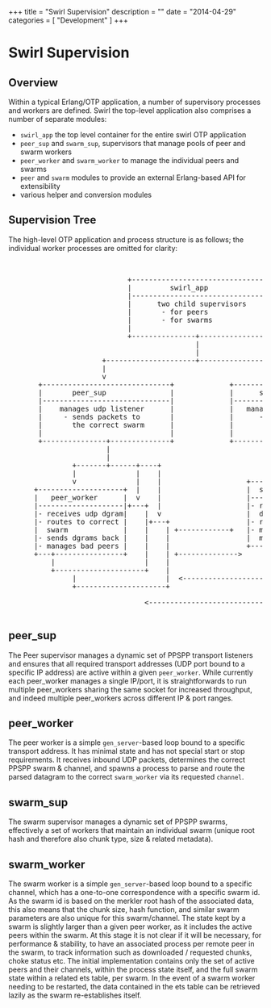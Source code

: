 +++
title = "Swirl Supervision"
description = ""
date = "2014-04-29"
categories = [
    "Development"
]
+++

# Swirl Supervision

## Overview

Within a typical Erlang/OTP application, a number of supervisory processes
and workers are defined. Swirl the top-level application also comprises a
number of separate modules:

- `swirl_app` the top level container for the entire swirl OTP application
- `peer_sup` and `swarm_sup`, supervisors that manage pools of peer and
  swarm workers
- `peer_worker` and `swarm_worker` to manage the individual peers and swarms
- `peer` and `swarm` modules to provide an external Erlang-based API for
  extensibility
- various helper and conversion modules

##  Supervision Tree

The high-level OTP application and process structure is as follows; the
individual worker processes are omitted for clarity:

<pre>


                            +----------------------------------+
                            |         swirl_app                |
                            |----------------------------------|
                            |      two child supervisors       |
                            |       - for peers                |
                            |       - for swarms               |
                            |                                  |
                            +---------------+------------------+
                                            |
                                            |
                      +---------------------+------------------------+
                      |                                              |
                      v                                              v
       +------------------------------+             +------------------------------+
       |       peer_sup               |             |      swarm_sup               |
       |------------------------------|             |------------------------------|
       |    manages udp listener      |             |   manages swarms             |
       |     - sends packets to       |             |      - responds to messages  |
       |       the correct swarm      |             |        from listener         |
       |                              |             |                              |
       +---------------+--------------+             +------------+-----------------+
                       |                                         |
                       |                                         +-------------+-----+
               +-------+------+----+                             |             |     |
               |              |    |                             v             |     |
               v              |    |                    +--------------------+ |     |
      +--------------------+  |    |                    |  swarm_worker      | v     |
      |   peer_worker      |  v    |                    |--------------------|+---+  |
      |--------------------|+---+  |                    |- receives parsed   |    |  v
      |- receives udp dgram|    |  v                    |  dgram/messages    |    |+---+
      |- routes to correct |    |+---+                  |- replies via peer  |    |    |
      |  swarm             |    |    | +------------+   |- maintains swarm   |    |    |
      |- sends dgrams back |    |    |                  |  metadata &amp; chunks |    |    |
      |- manages bad peers |    |    |                  +---+----------------+    |    |
      +---+----------------+    |    | +--------------&gt;     |                     |    |
          |                     |    |                      +---------------------+    |
          +---------------------+    |                       +   |                     |
               |                     |  &lt;--------------------+   +---------------------+
               +---------------------+                                +
                                                                      |
                                &lt;-------------------------------------+

</pre>

## peer_sup

The Peer supervisor manages a dynamic set of PPSPP transport listeners and
ensures that all required transport addresses (UDP port bound to a specific
IP address) are active within a given `peer_worker`. While currently each
peer_worker manages a single IP/port, it is straightforwards to run multiple
peer_workers sharing the same socket for increased throughput, and indeed
multiple peer_workers across different IP & port ranges.

## peer_worker

The peer worker is a simple `gen_server`-based loop bound to a specific
transport address. It has minimal state and has not special start or stop
requirements. It receives inbound UDP packets, determines the correct PPSPP
swarm & channel, and spawns a process to parse and route the parsed datagram
to the correct `swarm_worker` via its requested `channel`.

## swarm_sup

The swarm supervisor manages a dynamic set of PPSPP swarms, effectively a
set of workers that maintain an individual swarm (unique root hash and
therefore also chunk type, size & related metadata).

## swarm_worker

The swarm worker is a simple `gen_server`-based loop bound to a specific
channel, which has a one-to-one correspondence with a specific swarm id. As
the swarm id is based on the merkler root hash of the associated data, this
also means that the chunk size, hash function, and similar swarm parameters
are also unique for this swarm/channel. The state kept by a swarm is
slightly larger than a given peer worker, as it includes the active peers
within the swarm. At this stage it is not clear if it will be necessary, for
performance & stability, to have an associated process per remote peer in
the swarm, to track information such as downloaded / requested chunks, choke
status etc. The initial implementation contains only the set of active peers
and their channels, within the process state itself, and the full swarm
state within a related ets table, per swarm. In the event of a swarm worker
needing to be restarted, the data contained in the ets table can be
retrieved lazily as the swarm re-establishes itself.
